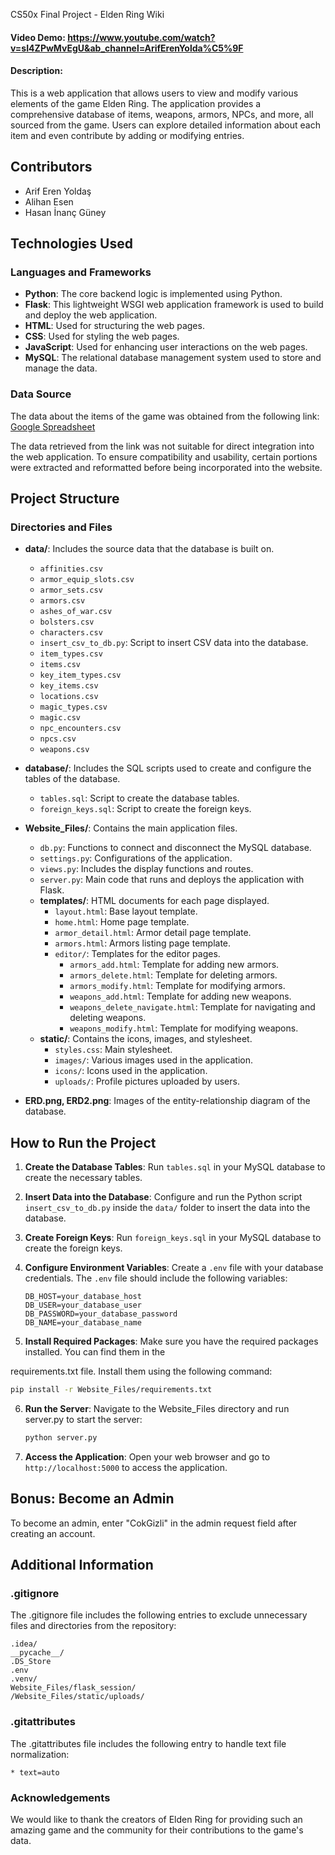  CS50x Final Project - Elden Ring Wiki
#### Video Demo:  https://www.youtube.com/watch?v=sI4ZPwMvEgU&ab_channel=ArifErenYolda%C5%9F
#### Description:
This is a web application that allows users to view and modify various elements of the game Elden Ring. The application provides a comprehensive database of items, weapons, armors, NPCs, and more, all sourced from the game. Users can explore detailed information about each item and even contribute by adding or modifying entries.

## Contributors

- Arif Eren Yoldaş
- Alihan Esen
- Hasan İnanç Güney

## Technologies Used

### Languages and Frameworks

- **Python**: The core backend logic is implemented using Python.
- **Flask**: This lightweight WSGI web application framework is used to build  and deploy the web application.
- **HTML**: Used for structuring the web pages.
- **CSS**: Used for styling the web pages.
- **JavaScript**: Used for enhancing user interactions on the web pages.
- **MySQL**: The relational database management system used to store and manage the data.

### Data Source

The data about the items of the game was obtained from the following link:
[Google Spreadsheet](https://docs.google.com/spreadsheets/d/1x6LvzrqA9LWXPbzPZBDG8aL4N3Xc_ZxtEFMWpUxQj5c/edit?gid=1415047826#gid=1415047826)

The data retrieved from the link was not suitable for direct integration into the web application. To ensure compatibility and usability, certain portions were extracted and reformatted before being incorporated into the website.

## Project Structure

### Directories and Files

- **data/**: Includes the source data that the database is built on.
  - `affinities.csv`
  - `armor_equip_slots.csv`
  - `armor_sets.csv`
  - `armors.csv`
  - `ashes_of_war.csv`
  - `bolsters.csv`
  - `characters.csv`
  - `insert_csv_to_db.py`: Script to insert CSV data into the database.
  - `item_types.csv`
  - `items.csv`
  - `key_item_types.csv`
  - `key_items.csv`
  - `locations.csv`
  - `magic_types.csv`
  - `magic.csv`
  - `npc_encounters.csv`
  - `npcs.csv`
  - `weapons.csv`

- **database/**: Includes the SQL scripts used to create and configure the tables of the database.
  - `tables.sql`: Script to create the database tables.
  - `foreign_keys.sql`: Script to create the foreign keys.

- **Website_Files/**: Contains the main application files.
  - `db.py`: Functions to connect and disconnect the MySQL database.
  - `settings.py`: Configurations of the application.
  - `views.py`: Includes the display functions and routes.
  - `server.py`: Main code that runs and deploys the application with Flask.
  - **templates/**: HTML documents for each page displayed.
    - `layout.html`: Base layout template.
    - `home.html`: Home page template.
    - `armor_detail.html`: Armor detail page template.
    - `armors.html`: Armors listing page template.
    - `editor/`: Templates for the editor pages.
      - `armors_add.html`: Template for adding new armors.
      - `armors_delete.html`: Template for deleting armors.
      - `armors_modify.html`: Template for modifying armors.
      - `weapons_add.html`: Template for adding new weapons.
      - `weapons_delete_navigate.html`: Template for navigating and deleting weapons.
      - `weapons_modify.html`: Template for modifying weapons.
  - **static/**: Contains the icons, images, and stylesheet.
    - `styles.css`: Main stylesheet.
    - `images/`: Various images used in the application.
    - `icons/`: Icons used in the application.
    - `uploads/`: Profile pictures uploaded by users.

- **ERD.png, ERD2.png**: Images of the entity-relationship diagram of the database.

## How to Run the Project

1. **Create the Database Tables**:
   Run `tables.sql` in your MySQL database to create the necessary tables.

2. **Insert Data into the Database**:
   Configure and run the Python script `insert_csv_to_db.py` inside the `data/` folder to insert the data into the database.

3. **Create Foreign Keys**:
   Run `foreign_keys.sql` in your MySQL database to create the foreign keys.

4. **Configure Environment Variables**:
   Create a `.env` file with your database credentials. The `.env` file should include the following variables:
   ```env
   DB_HOST=your_database_host
   DB_USER=your_database_user
   DB_PASSWORD=your_database_password
   DB_NAME=your_database_name
   ```

5. **Install Required Packages**:
   Make sure you have the required packages installed. You can find them in the 

requirements.txt file. Install them using the following command:
   ```sh
   pip install -r Website_Files/requirements.txt
   ```

6. **Run the Server**:
   Navigate to the Website_Files directory and run server.py  to start the server:

   ```sh
   python server.py
   ```

7. **Access the Application**:
   Open your web browser and go to `http://localhost:5000` to access the application.

## Bonus: Become an Admin

To become an admin, enter "CokGizli" in the admin request field after creating an account.

## Additional Information

### .gitignore

The .gitignore file includes the following entries to exclude unnecessary files and directories from the repository:
```ignore
.idea/
__pycache__/
.DS_Store
.env
.venv/
Website_Files/flask_session/
/Website_Files/static/uploads/
```

### .gitattributes

The .gitattributes file includes the following entry to handle text file normalization:
```properties
* text=auto
```

### Acknowledgements

We would like to thank the creators of Elden Ring for providing such an amazing game and the community for their contributions to the game's data.
